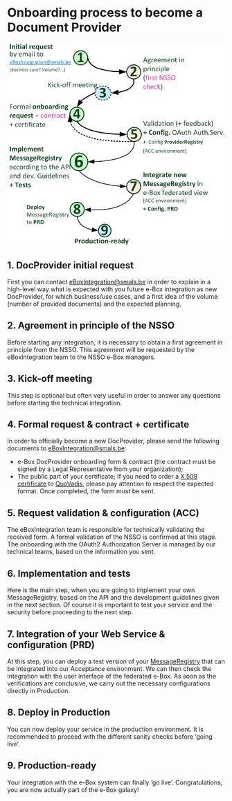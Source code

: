 # Onboarding process to become a Document Provider
![Diagram: DocProvider onboarding process](../media/docProviderOnboardingProcess.png)

## 1. DocProvider initial request
First you can contact [eBoxIntegration@smals.be](mailto:eBoxIntegration@smals.be) in order to explain in a high-level way what is expected with you future e-Box integration as new DocProvider, for which business/use cases, and a first idea of the volume (number of provided documents) and the expected planning. 

## 2. Agreement in principle of the NSSO
Before starting any integration, it is necessary to obtain a first agreement in principle from the NSSO. This agreement will be requested by the eBoxIntegration team to the NSSO e-Box managers.

## 3. Kick-off meeting
This step is optional but often very useful in order to answer any questions before starting the technical integration.

## 4. Formal request & contract + certificate
In order to officially become a new DocProvider, please send the following documents to [eBoxIntegration@smals.be](mailto:eBoxIntegration@smals.be):
- e-Box DocProvider onboarding form & contract (the contract must be signed by a Legal Representative from your organization);
- The public part of your certificate;
If you need to order a [X.509 certificate](../common/x509_certificate.md) to [QuoVadis](mailto:info.be@quovadisglobal.com), please pay attention to respect the expected format.
Once completed, the form must be sent.

## 5. Request validation & configuration (ACC)
The eBoxIntegration team is responsible for technically validating the received form. A formal validation of the NSSO is confirmed at this stage. The onboarding with the OAuth2 Authorization Server is managed by our technical teams, based on the information you sent. 

## 6. Implementation and tests 
Here is the main step, when you are going to implement your own MessageRegistry, based on the API and the development guidelines given in the next section. Of course it is important to test your service and the security before proceeding to the next step.

## 7. Integration of your Web Service & configuration (PRD)
At this step, you can deploy a test version of your [MessageRegistry](document_provider.md#MessageRegistryService) that can be integrated into our Acceptance environment. We can then check the integration with the user interface of the federated e-Box. As soon as the verifications are conclusive, we carry out the necessary configurations directly in Production.

## 8. Deploy in Production
You can now deploy your service in the production environment. It is recommended to proceed with the different sanity checks before ‘going live’.

## 9. Production-ready
Your integration with the e-Box system can finally ‘go live’. Congratulations, you are now actually part of the e-Box galaxy!

